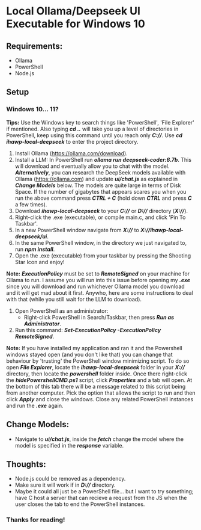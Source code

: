 # Local Ollama/Deepseek UI Executable for Windows 10

## Requirements:
+ Ollama
+ PowerShell
+ Node.js

## Setup

### Windows 10... 11?

**Tips:** Use the Windows key to search things like 'PowerShell', 'File Explorer' if mentioned. Also typing ***cd ..*** will take you up a level of directories in PowerShell, keep using this command until you reach only ***C://***. Use ***cd ihawp-local-deepseek*** to enter the project directory.

1. Install Ollama (https://ollama.com/download).
2. Install a LLM:
   In PowerShell run ***ollama run deepseek-coder:6.7b***. This will download and eventually allow you to chat with the model.
   ***Alternatively***, you can research the DeepSeek models available with Ollama (https://ollama.com) and update ***ui/chat.js*** as explained in ***Change Models*** below.
   The models are quite large in terms of Disk Space. If the number of gigabytes that appears scares you when you run the above command press ***CTRL + C*** (hold down ***CTRL*** and press ***C*** a few times).
3. Download ***ihawp-local-deepseek*** to your ***C://*** or ***D://*** directory (***X://***).
4. Right-click the .exe (executable), or compile main.c, and click 'Pin To Taskbar'.
5. In a new PowerShell window navigate from ***X://*** to ***X://ihawp-local-deepseek/ui***.
6. In the same PowerShell window, in the directory we just navigated to, run ***npm install***.
7. Open the .exe (executable) from your taskbar by pressing the Shooting Star Icon and enjoy!

**Note:** ***ExecutionPolicy*** must be set to ***RemoteSigned*** on your machine for Ollama to run. I assume you will run into this issue before opening my ***.exe*** since you will download and run whichever Ollama model you download and it will get mad about it first. Anywho, here are some instructions to deal with that (while you still wait for the LLM to download).
1. Open PowerShell as an administrator:
    + Right-click PowerShell in Search/Taskbar, then press ***Run as Administrator***.
2. Run this command: ***Set-ExecutionPolicy -ExecutionPolicy RemoteSigned***.

**Note:** If you have installed my application and ran it and the Powershell windows stayed open (and you don't like that) you can change that behaviour by 'trusting' the PowerShell window minimizing script. To do so open ***File Explorer***, locate the ***ihawp-local-deepseek*** folder in your ***X://*** directory, then locate the ***powershell*** folder inside. Once there right-click the ***hidePowershellCMD.ps1*** script, click ***Properties*** and a tab will open. At the bottom of this tab there will be a message related to this script being from another computer. Pick the option that allows the script to run and then click ***Apply*** and close the windows. Close any related PowerShell instances and run the ***.exe*** again.

## Change Models:
+ Navigate to ***ui/chat.js***, inside the ***fetch*** change the model where the model is specified in the ***response*** variable.

## Thoughts:
+ Node.js could be removed as a dependency.
+ Make sure it will work if in ***D://*** directory.
+ Maybe it could all just be a PowerShell file... but I want to try something; have C host a server that can recieve a request from the JS when the user closes the tab to end the PowerShell instances.

### Thanks for reading!
